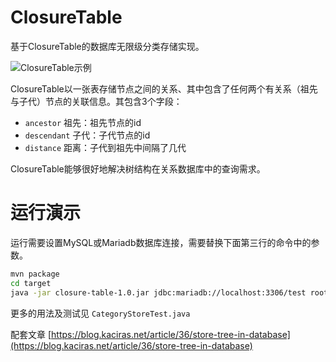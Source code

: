 # ClosureTable

基于ClosureTable的数据库无限级分类存储实现。

![ClosureTable示例](https://github.com/Kaciras/ClosureTableCateogryStore/blob/master/ClosureTable.png)

ClosureTable以一张表存储节点之间的关系、其中包含了任何两个有关系（祖先与子代）节点的关联信息。其包含3个字段：
                                                     
* `ancestor` 祖先：祖先节点的id
* `descendant` 子代：子代节点的id
* `distance` 距离：子代到祖先中间隔了几代

ClosureTable能够很好地解决树结构在关系数据库中的查询需求。

# 运行演示

运行需要设置MySQL或Mariadb数据库连接，需要替换下面第三行的命令中的参数。
```bash
mvn package
cd target
java -jar closure-table-1.0.jar jdbc:mariadb://localhost:3306/test root password
```

更多的用法及测试见 `CategoryStoreTest.java`

配套文章 [https://blog.kaciras.net/article/36/store-tree-in-database](https://blog.kaciras.net/article/36/store-tree-in-database)